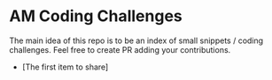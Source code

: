 # AM Coding Challenges

The main idea of this repo is to be an index of small snippets / coding challenges. Feel free to create PR adding your contributions.

- [The first item to share]
